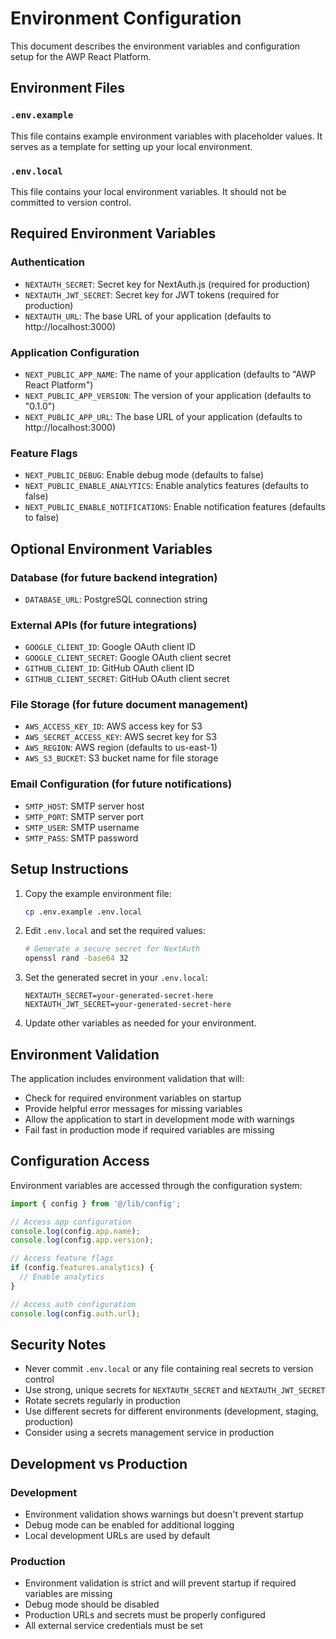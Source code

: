 # Environment Configuration

This document describes the environment variables and configuration setup for the AWP React Platform.

## Environment Files

### `.env.example`

This file contains example environment variables with placeholder values. It serves as a template for setting up your local environment.

### `.env.local`

This file contains your local environment variables. It should not be committed to version control.

## Required Environment Variables

### Authentication

- `NEXTAUTH_SECRET`: Secret key for NextAuth.js (required for production)
- `NEXTAUTH_JWT_SECRET`: Secret key for JWT tokens (required for production)
- `NEXTAUTH_URL`: The base URL of your application (defaults to http://localhost:3000)

### Application Configuration

- `NEXT_PUBLIC_APP_NAME`: The name of your application (defaults to "AWP React Platform")
- `NEXT_PUBLIC_APP_VERSION`: The version of your application (defaults to "0.1.0")
- `NEXT_PUBLIC_APP_URL`: The base URL of your application (defaults to http://localhost:3000)

### Feature Flags

- `NEXT_PUBLIC_DEBUG`: Enable debug mode (defaults to false)
- `NEXT_PUBLIC_ENABLE_ANALYTICS`: Enable analytics features (defaults to false)
- `NEXT_PUBLIC_ENABLE_NOTIFICATIONS`: Enable notification features (defaults to false)

## Optional Environment Variables

### Database (for future backend integration)

- `DATABASE_URL`: PostgreSQL connection string

### External APIs (for future integrations)

- `GOOGLE_CLIENT_ID`: Google OAuth client ID
- `GOOGLE_CLIENT_SECRET`: Google OAuth client secret
- `GITHUB_CLIENT_ID`: GitHub OAuth client ID
- `GITHUB_CLIENT_SECRET`: GitHub OAuth client secret

### File Storage (for future document management)

- `AWS_ACCESS_KEY_ID`: AWS access key for S3
- `AWS_SECRET_ACCESS_KEY`: AWS secret key for S3
- `AWS_REGION`: AWS region (defaults to us-east-1)
- `AWS_S3_BUCKET`: S3 bucket name for file storage

### Email Configuration (for future notifications)

- `SMTP_HOST`: SMTP server host
- `SMTP_PORT`: SMTP server port
- `SMTP_USER`: SMTP username
- `SMTP_PASS`: SMTP password

## Setup Instructions

1. Copy the example environment file:

   ```bash
   cp .env.example .env.local
   ```

2. Edit `.env.local` and set the required values:

   ```bash
   # Generate a secure secret for NextAuth
   openssl rand -base64 32
   ```

3. Set the generated secret in your `.env.local`:

   ```
   NEXTAUTH_SECRET=your-generated-secret-here
   NEXTAUTH_JWT_SECRET=your-generated-secret-here
   ```

4. Update other variables as needed for your environment.

## Environment Validation

The application includes environment validation that will:

- Check for required environment variables on startup
- Provide helpful error messages for missing variables
- Allow the application to start in development mode with warnings
- Fail fast in production mode if required variables are missing

## Configuration Access

Environment variables are accessed through the configuration system:

```typescript
import { config } from '@/lib/config';

// Access app configuration
console.log(config.app.name);
console.log(config.app.version);

// Access feature flags
if (config.features.analytics) {
  // Enable analytics
}

// Access auth configuration
console.log(config.auth.url);
```

## Security Notes

- Never commit `.env.local` or any file containing real secrets to version control
- Use strong, unique secrets for `NEXTAUTH_SECRET` and `NEXTAUTH_JWT_SECRET`
- Rotate secrets regularly in production
- Use different secrets for different environments (development, staging, production)
- Consider using a secrets management service in production

## Development vs Production

### Development

- Environment validation shows warnings but doesn't prevent startup
- Debug mode can be enabled for additional logging
- Local development URLs are used by default

### Production

- Environment validation is strict and will prevent startup if required variables are missing
- Debug mode should be disabled
- Production URLs and secrets must be properly configured
- All external service credentials must be set
